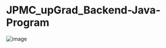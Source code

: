 # JPMC_upGrad_Backend-Java-Program

![image](https://github.com/ramanujds/etv-temp-repo/assets/42864715/a6aaddd7-581d-47df-9ef1-b487e208cb6f)
